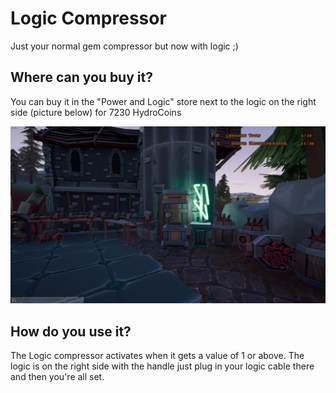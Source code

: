 # Logic Compressor
Just your normal gem compressor but now with logic ;)

## Where can you buy it?
You can buy it in the "Power and Logic" store next to the logic on the right side (picture below) for 7230 HydroCoins

![Logic compressor](./img/LogicCompressor-store.png)

## How do you use it?
The Logic compressor activates when it gets a value of 1 or above. The logic is on the right side with the handle just plug in your logic cable there and then you're all set.